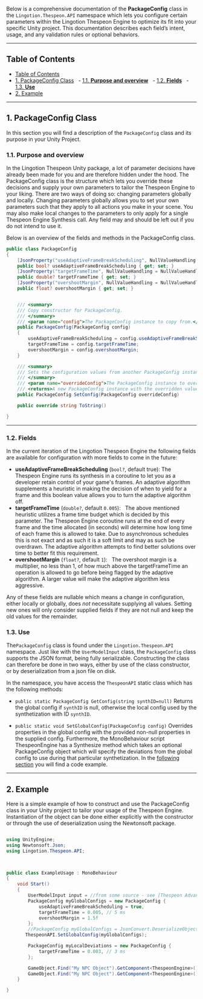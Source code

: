 
Below is a comprehensive documentation of the **PackageConfig** class in the `Lingotion.Thespeon.API` namespace which lets you configure certain parameters within the Lingotion Thespeon Engine to optimize its fit into your specific Unity project. This documentation describes each field’s intent, usage, and any validation rules or optional behaviors. 

  

---

## Table of Contents

- [Table of Contents](#table-of-contents)
- [1. PackageConfig Class](#1-packageconfig-class)
  - [1.1. **Purpose and overview**](#11-purpose-and-overview)
  - [1.2. **Fields**](#12-fields)
  - [1.3. **Use**](#13-use)
- [2. Example](#2-example)

  

---

## 1. PackageConfig Class

In this section you will find a description of the `PackageConfig` class and its purpose in your Unity Project. 

### 1.1. **Purpose and overview**
In the Lingotion Thespeon Unity package, a lot of parameter decisions have already been made for you and are therefore hidden under the hood. The PackageConfig class is the structure which lets you override these decisions and supply your own parameters to tailor the Thespeon Engine to your liking. There are two ways of doing so: changing parameters globally and locally. Changing parameters globally allows you to set your own parameters such that they apply to all actions you make in your scene. You may also make local changes to the parameters to only apply for a single Thespeon Engine Synthesis call. Any field may and should be left out if you do not intend to use it.

Below is an overview of the fields and methods in the PackageConfig class.
```csharp
public class PackageConfig
{
	[JsonProperty("useAdaptiveFrameBreakScheduling", NullValueHandling = NullValueHandling.Ignore)]
	public bool? useAdaptiveFrameBreakScheduling { get; set; }
	[JsonProperty("targetFrameTime", NullValueHandling = NullValueHandling.Ignore)]
	public double? targetFrameTime { get; set; }
	[JsonProperty("overshootMargin", NullValueHandling = NullValueHandling.Ignore)]
	public float? overshootMargin { get; set; }


	/// <summary>
	/// Copy constructor for PackageConfig.
	/// </summary>
	/// <param name="config">The PackageConfig instance to copy from.</param>
	public PackageConfig(PackageConfig config)
	{
		useAdaptiveFrameBreakScheduling = config.useAdaptiveFrameBreakScheduling;                
		targetFrameTime = config.targetFrameTime;
		overshootMargin = config.overshootMargin;
	}

	/// <summary>
	/// Sets the configuration values from another PackageConfig instance by overwriting all non-null values in overrideConfig and returns the new instance. A validation of config values with eventual revision also takes place.
	/// </summary>
	/// <param name="overrideConfig">The PackageConfig instance to override values from.</param>
	/// <returns>A new PackageConfig instance with the overridden values.</returns>
	public PackageConfig SetConfig(PackageConfig overrideConfig)

	public override string ToString()

}
```

  


---

### 1.2. **Fields**
In the current iteration of the Lingotion Thespeon Engine the following fields are available for configuration with more fields to come in the future:

- **useAdaptiveFrameBreakScheduling** (`bool?`, default true): 
	The Thespeon Engine runs its synthesis in a coroutine to let you as a developer retain control of your game's frames. An adaptive algorithm supplements a heuristic in making the decision of when to yield for a frame and this boolean value allows you to turn the adaptive algorithm off.
- **targetFrameTime** (`double?`, default `0.005`):  
	The above mentioned heuristic utilizes a frame time budget which is decided by this parameter. The Thespeon Engine coroutine runs at the end of every frame and the time allocated (in seconds) will determine how long time of each frame this is allowed to take. Due to asynchronous schedules this is not exact and as such it is a soft limit and may as such be overdrawn. The adaptive algorithm attempts to find better solutions over time to better fit this requirement. 
- **overshootMargin** (`float?`, default `1`):  
	The overshoot margin is a multiplier, no less than 1, of how much above the targetFrameTime an operation is allowed to go before being flagged by the adaptive algorithm. A larger value will make the adaptive algorithm less aggressive.

Any of these fields are nullable which means a change in configuration, either locally or globally, does *not* necessitate supplying all values. Setting new ones will only consider supplied fields if they are not null and keep the old values for the remainder.


### 1.3. **Use**

The`PackageConfig` class is found under the `Lingotion.Thespeon.API` namespace. Just like with the `UserModelInput` class, the `PackageConfig` class supports the JSON format, being fully serializable. Constructing the class can therefore be done in two ways, either by use of the class constructor, or by deserialization from a json file on disk. 

In the namespace, you have access the `ThespeonAPI` static class which has the following methods: 
- `public static PackageConfig GetConfig(string synthID=null)` 
	Returns the global config if `synthID` is null, otherwise the local config used by the synthetization with ID `synthID`. 
* `public static void SetGlobalConfig(PackageConfig config)`
	Overrides properties in the global config with the provided non-null properties in the supplied config.
Furthermore, the MonoBehaviour script ThespeonEngine has a Synthesize method which takes an optional PackageConfig object which will specify the deviations from the global config to use during that particular synthetization. In the [following section](#2-example) you will find a code example.


---

## 2. Example

Here is a simple example of how to construct and use the PackageConfig class in your Unity project to tailor your usage of the Thespeon Engine. Instantiation of the object can be done either explicitly with the constructor or through the use of deserialization using the Newtonsoft package.


```csharp

using UnityEngine;
using Newtonsoft.Json;
using Lingotion.Thespeon.API;

  

public class ExampleUsage : MonoBehaviour
{
    void Start()
    {
        UserModelInput input = //from some source - see [Thespeon Advanced Control Guide](./how-to-control-thespeon.md) for details.
		PackageConfig myGlobalConfigs = new PackageConfig {
            useAdaptiveFrameBreakScheduling = true,
            targetFrameTime = 0.005, // 5 ms
            overshootMargin = 1.5f
        };
        //PackageConfig myGlobalConfigs = JsonConvert.DeserializeObject<UserModelInput>(someJsonString);
       ThespeonAPI.SetGlobalConfig(myGlobalConfigs);

		PackageConfig myLocalDeviations = new PackageConfig {
            targetFrameTime = 0.003, // 3 ms
        };

		GameObject.Find("My NPC Object").GetComponent<ThespeonEngine>().Synthesize(input); //Here global configs will apply.
		GameObject.Find("My NPC Object").GetComponent<ThespeonEngine>().Synthesize(input, config: myLocalDeviations); //Here global configs with specified local deviations will apply.
    }

}

```

